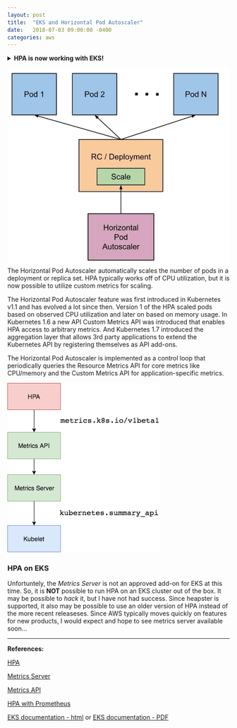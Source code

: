 ```yaml
---
layout: post
title:  "EKS and Horizontal Pod Autoscaler"
date:   2018-07-03 09:00:00 -0400
categories: aws
---
```

<details>
<summary><strong>HPA is now working with EKS!</strong></summary>
On August 31, 2018 - according to this <a href="https://aws.amazon.com/blogs/opensource/horizontal-pod-autoscaling-eks/">blog</a> HPA is now working with EKS. I have tested it, and it is indeed true.  However, you must manually install the metrics-server, which is a bit of a bummer.  However, just follow these <a href="https://github.com/kubernetes-incubator/metrics-server">instructions</a>, and you will be able to auto-scale with the best of them.  

Follow the <a href="https://kubernetes.io/docs/tasks/run-application/horizontal-pod-autoscale-walkthrough/">kubernetes tutorial</a> to test out HPA.

<img src="/images/hpa-diagram-2.jpg" alt="diagram">

Go AWS!
</details>

![Horizontal Pod Autoscaler](/images/autoscaler_kubernetes.jpg)
The Horizontal Pod Autoscaler automatically scales the number of pods in a deployment or replica set. HPA typically works off of CPU utilization, but it is now possible to utilize custom metrics for scaling.

The Horizontal Pod Autoscaler feature was first introduced in Kubernetes v1.1 and has evolved a lot since then. Version 1 of the HPA scaled pods based on observed CPU utilization and later on based on memory usage. In Kubernetes 1.6 a new API Custom Metrics API was introduced that enables HPA access to arbitrary metrics. And Kubernetes 1.7 introduced the aggregation layer that allows 3rd party applications to extend the Kubernetes API by registering themselves as API add-ons. 

The Horizontal Pod Autoscaler is implemented as a control loop that periodically queries the Resource Metrics API for core metrics like CPU/memory and the Custom Metrics API for application-specific metrics.

![HPA control loop](/images/k8s-hpa-ms.png)

### HPA on EKS
Unfortuntely, the *Metrics Server* is not an approved add-on for EKS at this time. So, it is **NOT** possible to run HPA on an EKS cluster out of the box.  It may be possible to *hack* it, but I have not had success.  Since heapster is supported, it also may be possible to use an older version of HPA instead of the more recent releaseses. Since AWS typically moves quickly on features for new products, I would expect and hope to see metrics server available soon...

___
**References:**

[HPA](https://kubernetes.io/docs/tasks/run-application/horizontal-pod-autoscale/)

[Metrics Server](https://blog.freshtracks.io/what-is-the-the-new-kubernetes-metrics-server-849c16aa01f4)

[Metrics API](https://blog.jetstack.io/blog/resource-and-custom-metrics-hpa-v2/)

[HPA with Prometheus](https://github.com/stefanprodan/k8s-prom-hpa)

[EKS documentation - html](https://docs.aws.amazon.com/eks/latest/userguide/what-is-eks.html) or
 [EKS documentation - PDF](https://docs.aws.amazon.com/eks/latest/userguide/eks-ug.pdf)
